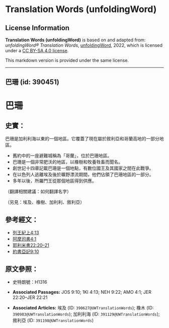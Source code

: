 # Translation Words (unfoldingWord)

## License Information

**Translation Words (unfoldingWord)** is based on and adapted from: _unfoldingWord® Translation Words_, [unfoldingWord](https://unfoldingword.org/utw), 2022, which is licensed under a [CC BY-SA 4.0 license](https://creativecommons.org/licenses/by-sa/4.0/legalcode.en).

This markdown version is provided under the same license.



--------------------------------

## 巴珊 (id: 390451)

巴珊
==

史實：
---

巴珊是加利利海以東的一個地區。它覆蓋了現在屬於敘利亞和哥蘭高地的一部分地區。

* 舊約中的一座避難城稱為「哥蘭」，位於巴珊地區。
* 巴珊是一個非常肥沃的地區，以橡樹和牧養牲畜而聞名。
* 創世記十四章記載巴珊是一個地點，有數位國王及其國家之間在此戰爭。
* 在以色列人逃離埃及後於曠野漂流期間，他們佔領了巴珊地區的一部分。
* 多年以後，所羅門王從那個地區得到供應。

（翻譯相關建議：如何翻譯名字）

（另見：埃及、橡樹、加利利、敘利亞）

參考經文：
-----

* [列王紀上4:13](https://ref.ly/1Kgs4:13)
* [阿摩司書4:1](https://ref.ly/Amos4:1)
* [耶利米書22:20–21](https://ref.ly/Jer22:20-Jer22:21)
* [約書亞記9:10](https://ref.ly/Josh9:10)

原文參照：
-----

* 史特朗號：H1316

* **Associated Passages:** JOS 9:10; 1KI 4:13; NEH 9:22; AMO 4:1; JER 22:20–JER 22:21
* **Associated Articles:** 埃及 (ID: `390627@UWTranslationWords`); 橡木 (ID: `390983@UWTranslationWords`); 加利利海 (ID: `391129@UWTranslationWords`); 敘利亞 (ID: `391198@UWTranslationWords`)

